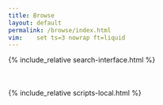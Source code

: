 ```yaml
---
title: Browse
layout: default
permalink: /browse/index.html
vim:	set ts=3 nowrap ft=liquid
---
```



{% include_relative search-interface.html %}


<div style="margin-bottom:50px; margin-top:20px;" id="list"></div>


{% include_relative scripts-local.html %}



